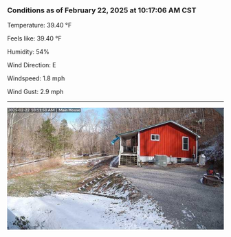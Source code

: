 ### Conditions as of February 22, 2025 at 10:17:06 AM CST 

Temperature: 39.40 &deg;F

Feels like: 39.40 &deg;F

Humidity: 54%

Wind Direction: E

Windspeed: 1.8 mph

Wind Gust: 2.9 mph

---

<img src="./images/latest.jpeg"/>

